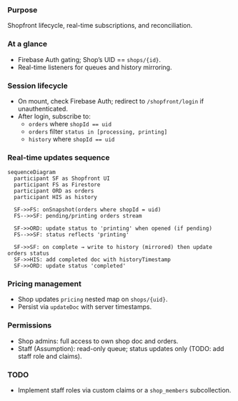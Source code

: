 ### Purpose
Shopfront lifecycle, real-time subscriptions, and reconciliation.

### At a glance
- Firebase Auth gating; Shop’s UID == `shops/{id}`.
- Real-time listeners for queues and history mirroring.

### Session lifecycle
- On mount, check Firebase Auth; redirect to `/shopfront/login` if unauthenticated.
- After login, subscribe to:
  - `orders` where `shopId == uid`
  - `orders` filter `status in [processing, printing]`
  - `history` where `shopId == uid`

### Real-time updates sequence
```mermaid
sequenceDiagram
  participant SF as Shopfront UI
  participant FS as Firestore
  participant ORD as orders
  participant HIS as history

  SF->>FS: onSnapshot(orders where shopId = uid)
  FS-->>SF: pending/printing orders stream

  SF->>ORD: update status to 'printing' when opened (if pending)
  FS-->>SF: status reflects 'printing'

  SF->>SF: on complete → write to history (mirrored) then update orders status
  SF->>HIS: add completed doc with historyTimestamp
  SF->>ORD: update status 'completed'
```

### Pricing management
- Shop updates `pricing` nested map on `shops/{uid}`.
- Persist via `updateDoc` with server timestamps.

### Permissions
- Shop admins: full access to own shop doc and orders.
- Staff (Assumption): read-only queue; status updates only (TODO: add staff role and claims).

### TODO
- Implement staff roles via custom claims or a `shop_members` subcollection.


